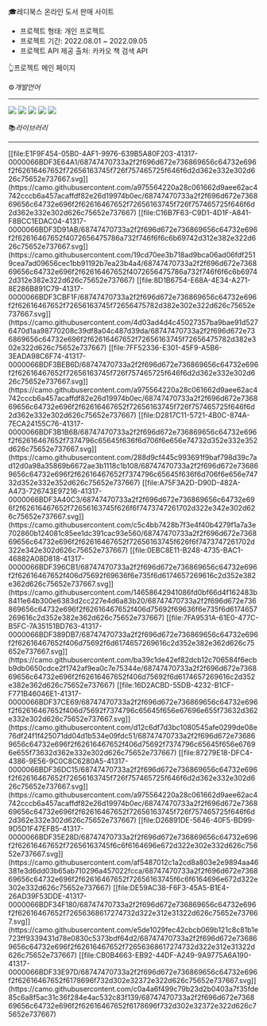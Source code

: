 

🎓레디북스 온라인 도서 판매 사이트  
 
* 프로젝트 형태: 개인 프로젝트
* 프로젝트 기간: 2022.08.01 ~ 2022.09.05
* 프로젝트 API 제공 출처: 카카오 책 검색 API



👆프로젝트 메인 페이지

⚙️*개발언어*
<hr/>
<img src="https://img.shields.io/badge/html5-E34F26?style=for-the-badge&logo=html5&logoColor=white">
<img src="https://img.shields.io/badge/css-1572B6?style=for-the-badge&logo=css&logoColor=white">
<img src="https://img.shields.io/badge/typescript-3178C6?style=for-the-badge&logo=typescript&logoColor=white">
<img src="https://img.shields.io/badge/react-61DAFB?style=for-the-badge&logo=react&logoColor=white">
<img src="https://img.shields.io/badge/redux-764ABC?style=for-the-badge&logo=redux&logoColor=white">

📚*라이브러리*
<hr/>
 [[file:E1F9F454-05B0-4AF1-9976-639B5A80F203-41317-0000066BDF3E64A1/68747470733a2f2f696d672e736869656c64732e696f2f62616467652f72656163745f726f757465725f646f6d2d362e332e302d626c75652e737667.svg]](https://camo.githubusercontent.com/a975564220a28c061662d9aee62ac4742cccb6a457acaffdf82e26d19974b0ec/68747470733a2f2f696d672e736869656c64732e696f2f62616467652f72656163745f726f757465725f646f6d2d362e332e302d626c75652e737667)   [[file:C16B7F63-C9D1-4D1F-A841-F8BCC1EDAC04-41317-0000066BDF3D91AB/68747470733a2f2f696d672e736869656c64732e696f2f62616467652f4072656475786a732f746f6f6c6b69742d312e382e322d626c75652e737667.svg]](https://camo.githubusercontent.com/19cd70ee3b718ad9bca06ad06fdf2519cea7ad09656cec1bb91192b7ea23b4a4/68747470733a2f2f696d672e736869656c64732e696f2f62616467652f4072656475786a732f746f6f6c6b69742d312e382e322d626c75652e737667)   [[file:8D1B6754-E68A-4E34-A271-8E286B891C79-41317-0000066BDF3CBF1F/68747470733a2f2f696d672e736869656c64732e696f2f62616467652f72656163745f72656475782d382e302e322d626c75652e737667.svg]](https://camo.githubusercontent.com/4d03ad4d4c45027357ba9bae91d5276470d1aa98770208c39df8a04c487d39da/68747470733a2f2f696d672e736869656c64732e696f2f62616467652f72656163745f72656475782d382e302e322d626c75652e737667)   [[file:7FF52336-E301-45F9-A5B6-3EADA98C6F74-41317-0000066BDF3BEB6D/68747470733a2f2f696d672e736869656c64732e696f2f62616467652f72656163745f726f757465725f646f6d2d362e332e302d626c75652e737667.svg]](https://camo.githubusercontent.com/a975564220a28c061662d9aee62ac4742cccb6a457acaffdf82e26d19974b0ec/68747470733a2f2f696d672e736869656c64732e696f2f62616467652f72656163745f726f757465725f646f6d2d362e332e302d626c75652e737667)   [[file:D2817C11-5721-4B0C-874A-7ECA24155C76-41317-0000066BDF3B1B6B/68747470733a2f2f696d672e736869656c64732e696f2f62616467652f7374796c65645f636f6d706f6e656e74732d352e332e352d626c75652e737667.svg]](https://camo.githubusercontent.com/288d9cf445c993691f9baf798d39c7ad12d0a98a35869b6672ae3b1118c1b108/68747470733a2f2f696d672e736869656c64732e696f2f62616467652f7374796c65645f636f6d706f6e656e74732d352e332e352d626c75652e737667)   [[file:A75F3A2D-D90D-482A-A473-726743E97216-41317-0000066BDF3A40C3/68747470733a2f2f696d672e736869656c64732e696f2f62616467652f72656163745f626f6f7473747261702d322e342e302d626c75652e737667.svg]](https://camo.githubusercontent.com/c5c4bb7428b7f3e4f40b4279f1a7a3e702860b124081c85ee1dc391cac93e560/68747470733a2f2f696d672e736869656c64732e696f2f62616467652f72656163745f626f6f7473747261702d322e342e302d626c75652e737667)   [[file:0EBC8E11-B248-4735-BAC1-46882A08D818-41317-0000066BDF396CB1/68747470733a2f2f696d672e736869656c64732e696f2f62616467652f406d75692f69636f6e735f6d6174657269616c2d352e382e362d626c75652e737667.svg]](https://camo.githubusercontent.com/14658642941086fd0bf66d4f162483b8411e64b300e6383d2cc227e4d6a83b20/68747470733a2f2f696d672e736869656c64732e696f2f62616467652f406d75692f69636f6e735f6d6174657269616c2d352e382e362d626c75652e737667)   [[file:7FA9531A-61E0-477C-B5FC-7A35151BD763-41317-0000066BDF389DB7/68747470733a2f2f696d672e736869656c64732e696f2f62616467652f406d75692f6d6174657269616c2d352e382e362d626c75652e737667.svg]](https://camo.githubusercontent.com/ba39c1de42ef82dcb12c706584f6ecbb9db0650cdce2f1742af9ea0c7e75344e/68747470733a2f2f696d672e736869656c64732e696f2f62616467652f406d75692f6d6174657269616c2d352e382e362d626c75652e737667)   [[file:16D2ACBD-55DB-4232-B1CF-F771B46046E1-41317-0000066BDF37CE69/68747470733a2f2f696d672e736869656c64732e696f2f62616467652f406d75692f7374796c65645f656e67696e655f73632d362e332e302d626c75652e737667.svg]](https://camo.githubusercontent.com/d12c6df7d3bc1080545afe0299de08e76df24f1f425071dd04d1b534e09fdc51/68747470733a2f2f696d672e736869656c64732e696f2f62616467652f406d75692f7374796c65645f656e67696e655f73632d362e332e302d626c75652e737667)   [[file:87279E18-DFC4-4386-9E56-9C0C8C6280A5-41317-0000066BDF36DC15/68747470733a2f2f696d672e736869656c64732e696f2f62616467652f72656163745f726f757465725f646f6d2d362e332e302d626c75652e737667.svg]](https://camo.githubusercontent.com/a975564220a28c061662d9aee62ac4742cccb6a457acaffdf82e26d19974b0ec/68747470733a2f2f696d672e736869656c64732e696f2f62616467652f72656163745f726f757465725f646f6d2d362e332e302d626c75652e737667)   [[file:D26891DE-5646-40F5-BD99-9D5D1F47EFB5-41317-0000066BDF35E28D/68747470733a2f2f696d672e736869656c64732e696f2f62616467652f72656163745f6c6f6164696e672d322e302e332d626c75652e737667.svg]](https://camo.githubusercontent.com/af5487012c1a2cd8a803e2e9894aa46381e3d6dd03b65ab710296a457022fcca/68747470733a2f2f696d672e736869656c64732e696f2f62616467652f72656163745f6c6f6164696e672d322e302e332d626c75652e737667)   [[file:DE59AC38-F6F3-45A5-B1E4-26AD39F53DDE-41317-0000066BDF34F180/68747470733a2f2f696d672e736869656c64732e696f2f62616467652f72656368617274732d322e312e31322d626c75652e737667.svg]](https://camo.githubusercontent.com/e5de1029fec42cbcb069b121c8c81b1e723ff9339431d78e0830c5373bdf64d2/68747470733a2f2f696d672e736869656c64732e696f2f62616467652f72656368617274732d322e312e31322d626c75652e737667)   [[file:CB0B4663-EB92-44DF-A249-9A9775A6A190-41317-0000066BDF33E97D/68747470733a2f2f696d672e736869656c64732e696f2f62616467652f6178696f732d302e32372e322d626c75652e737667.svg]](https://camo.githubusercontent.com/c0a4a6f499c79b23d2b0403a7f35fde85c6a8f5ac31c36f284e4ac532c83f139/68747470733a2f2f696d672e736869656c64732e696f2f62616467652f6178696f732d302e32372e322d626c75652e737667) 
